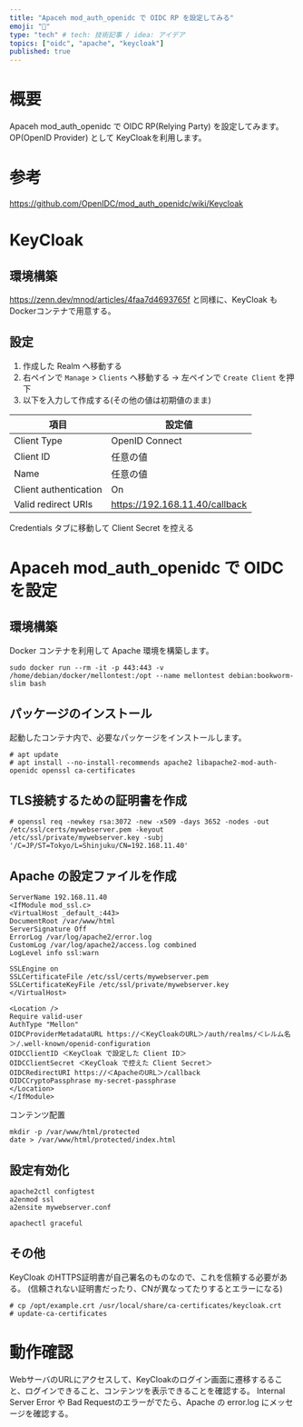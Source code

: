 ```yaml
---
title: "Apaceh mod_auth_openidc で OIDC RP を設定してみる"
emoji: "🥒"
type: "tech" # tech: 技術記事 / idea: アイデア
topics: ["oidc", "apache", "keycloak"]
published: true
---
```


# 概要

Apaceh mod_auth_openidc で OIDC RP(Relying Party) を設定してみます。
OP(OpenID Provider) として KeyCloakを利用します。

# 参考

https://github.com/OpenIDC/mod_auth_openidc/wiki/Keycloak


# KeyCloak

## 環境構築

https://zenn.dev/mnod/articles/4faa7d4693765f と同様に、KeyCloak も Dockerコンテナで用意する。

## 設定

1. 作成した Realm へ移動する
1. 右ペインで `Manage` > `Clients` へ移動する → 左ペインで `Create Client` を押下
1. 以下を入力して作成する(その他の値は初期値のまま)

| 項目 | 設定値 |
| --- | ---- |
| Client Type | OpenID Connect |
| Client ID | 任意の値 |
| Name | 任意の値 |
| Client authentication | On |
| Valid redirect URIs | https://192.168.11.40/callback |

Credentials タブに移動して Client Secret を控える

# Apaceh mod_auth_openidc で OIDC を設定

## 環境構築

Docker コンテナを利用して Apache 環境を構築します。 

```
sudo docker run --rm -it -p 443:443 -v /home/debian/docker/mellontest:/opt --name mellontest debian:bookworm-slim bash
```

## パッケージのインストール

起動したコンテナ内で、必要なパッケージをインストールします。

```
# apt update
# apt install --no-install-recommends apache2 libapache2-mod-auth-openidc openssl ca-certificates
```

## TLS接続するための証明書を作成

```
# openssl req -newkey rsa:3072 -new -x509 -days 3652 -nodes -out /etc/ssl/certs/mywebserver.pem -keyout /etc/ssl/private/mywebserver.key -subj '/C=JP/ST=Tokyo/L=Shinjuku/CN=192.168.11.40'
```


## Apache の設定ファイルを作成

```: /etc/apache2/sites-available/mywebserver.conf
ServerName 192.168.11.40
<IfModule mod_ssl.c>
<VirtualHost _default_:443>
DocumentRoot /var/www/html
ServerSignature Off
ErrorLog /var/log/apache2/error.log
CustomLog /var/log/apache2/access.log combined
LogLevel info ssl:warn

SSLEngine on
SSLCertificateFile /etc/ssl/certs/mywebserver.pem
SSLCertificateKeyFile /etc/ssl/private/mywebserver.key
</VirtualHost>

<Location />
Require valid-user
AuthType "Mellon"
OIDCProviderMetadataURL https://＜KeyCloakのURL＞/auth/realms/＜レルム名＞/.well-known/openid-configuration
OIDCClientID ＜KeyCloak で設定した Client ID＞
OIDCClientSecret ＜KeyCloak で控えた Client Secret＞
OIDCRedirectURI https://＜ApacheのURL＞/callback
OIDCCryptoPassphrase my-secret-passphrase
</Location>
</IfModule>
```

コンテンツ配置
```
mkdir -p /var/www/html/protected
date > /var/www/html/protected/index.html
```

## 設定有効化

```
apache2ctl configtest
a2enmod ssl
a2ensite mywebserver.conf
```

```
apachectl graceful
```

## その他

KeyCloak のHTTPS証明書が自己署名のものなので、これを信頼する必要がある。
(信頼されない証明書だったり、CNが異なってたりするとエラーになる)

```
# cp /opt/example.crt /usr/local/share/ca-certificates/keycloak.crt
# update-ca-certificates
```

# 動作確認

WebサーバのURLにアクセスして、KeyCloakのログイン画面に遷移するること、ログインできること、コンテンツを表示できることを確認する。
Internal Server Error や Bad Requestのエラーがでたら、Apache の error.log にメッセージを確認する。
